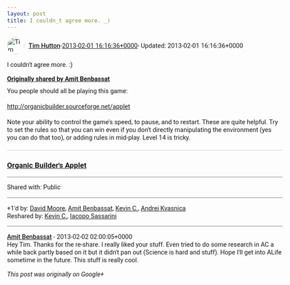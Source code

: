 ```yaml
---
layout: post
title: I couldn_t agree more. _)
---
```


<html><head><meta charset="utf-8"><title>I couldn&amp;#39;t agree more. :)</title><style>body {font: 11pt Roboto, Arial, sans-serif; max-width: 640px; margin: 24px;}.author-photo {border-radius: 50%; margin-right: 10px; width: 40px;}.author {font-weight: 500;}.main-content {margin: 15px 0 15px;}.post-title {font-weight: bold;}.location {display: block; margin-top: 15px;}.location img {float: left; margin-right: 5px; width: 20px;}.media-link {display: inline-block; max-width: 100%; vertical-align: top;}.media-link p {margin-top: 5px; max-height: 4em; overflow: scroll;}.media {max-height: 100vh; max-width: 100%;}.video-placeholder {background: black; display: flex; height: 300px; max-width: 100%; width: 640px;}.play-icon {border-bottom: 30px solid transparent; border-left: 50px solid white; border-top: 30px solid transparent; color: white; margin: auto;}.album {max-height: 800px; overflow: scroll; width: calc(100vw - 48px);}.album .media-link {margin-right: 5px; max-width: 250px;}.album .media {max-height: 250px;}.link-embed {border-top: 1px solid lightgrey; display: block; margin-top: 20px;}.link-embed img {max-width: 100%;}.inline-link-embed {display: block;}.inline-link-embed img {vertical-align: middle;}.link-title {display: inline-block; font-size: medium; font-weight: 300; padding-left: 1em;}.reshare-attribution {display: block; font-weight: bold; margin-bottom: 10px;}.poll-image {margin-bottom: 5px; max-height: 300px; max-width: 500px;}.poll-choice {align-items: center; display: flex; margin-bottom: 5px; max-width: 500px;}.poll-choice-percentage {background-color: lightblue; height: 100%; left: 0; position: absolute; z-index: -1;}.poll-choice-selected {margin-right: 5px;}.poll-choice-results {border: 1px solid lightgray; border-radius: 5px; display: flex; line-height: 40px; overflow: hidden; padding: 0 8px; position: relative;}.poll-choice-results, .poll-choice-description {flex-grow: 1; margin-right: 10px;}.poll-choice-image {width: 100%;}.poll-choice-image, .poll-choice-image img {max-height: 40px; max-width: 100px;}.poll-choice-votes {max-height: 100px; overflow: auto;}.plus-entity-embed {color: black; display: block; text-decoration: none;}.plus-entity-embed-cover-photo {max-height: 300px; max-width: 100%;}.plus-entity-embed-info {padding: 0 1em 1em;}.plus-entity-embed-info h2 {font-weight: 500; margin: 10px 0;}.plus-entity-embed-info p {font-size: small; margin: 0;}.collection-owner-avatar {border-radius: 50%; border: 2px solid white; height: 40px; margin-top: -22px;}.visibility {padding: 1em 0; border-top: 1px solid grey;}.post-activity {padding: 1em 0; border-top: 1px solid grey;}.comments {border-top: 1px solid gray; padding-top: 1em;}.comment + .comment {margin-top: 1em;}.comment .media-link, .comment .inline-link-embed {margin-top: 5px;}</style></head><body><div style="margin-bottom:1em;"><div style="display:flex; align-items:center"><img class="author-photo" src="https://lh4.googleusercontent.com/-epo4ZZKNqEw/AAAAAAAAAAI/AAAAAAAAVSU/qu3LpcHEnoQ/s64-c/photo.jpg" alt="Tim Hutton"><a href="https://plus.google.com/+TimHutton" target="_blank" class="author">Tim Hutton</a> - <a target="_blank" href="https://plus.google.com/+TimHutton/posts/1Gy4QRbd773">2013-02-01 16:16:36+0000</a><span> - Updated: 2013-02-01 16:16:36+0000</span></div><div class="main-content">I couldn&#39;t agree more. :)</div><div><a target="_blank" href="https://plus.google.com/+AmitBenbassat/posts/QULksM5wVns" class="reshare-attribution">Originally shared by Amit Benbassat</a>You people should all be playing this game:<br><br><a rel="nofollow" target="_blank" href="http://organicbuilder.sourceforge.net/applet" class="ot-anchor bidi_isolate" jslog="10929; track:click" dir="ltr">http://organicbuilder.sourceforge.net/applet</a><br><br>Note your ability to control the game&#39;s speed, to pause, and to restart. These are quite helpful. Try to set the rules so that you can win even if you don&#39;t directly manipulating the environment (yes you can do that too), or adding rules in mid-play. Level 14 is tricky.<a href="http://organicbuilder.sourceforge.net/applet" target="_blank" class="link-embed"><h3>Organic Builder&#39;s Applet</h3></a></div></div><div class="visibility">Shared with: Public</div><div class="post-activity"><div class="plus-oners">+1'd by: <a href="https://plus.google.com/107321313584898904150">David Moore</a>, <a href="https://plus.google.com/+AmitBenbassat">Amit Benbassat</a>, <a href="https://plus.google.com/+KevinC">Kevin C.</a>, <a href="https://plus.google.com/+AndrejKvasnica">Andrej Kvasnica</a></div><div class="resharers">Reshared by: <a href="https://plus.google.com/+KevinC">Kevin C.</a>, <a href="https://plus.google.com/+IacopoSassarini">Iacopo Sassarini</a></div></div><div class="comments"><div class="comment"><a target="_blank" href="https://plus.google.com/+AmitBenbassat" class="author">Amit Benbassat</a><span class="time"> - 2013-02-02 02:00:05+0000</span><div class="comment-content">Hey Tim. Thanks for the re-share. I really liked your stuff. Even tried to do some research in AC a while back partly based on it but it didn&#39;t pan out (Science is hard and stuff). Hope I&#39;ll get into ALife sometime in the future. This stuff is really cool.</div></div></div></body></html>

<i>This post was originally on Google+</i>